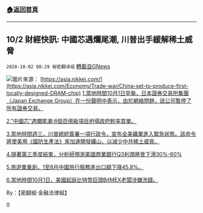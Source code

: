 ###  [:house:返回首頁](https://github.com/ourhimalayas/txt)
---

## 10/2 財經快訊: 中國芯遇爛尾潮, 川普出手緩解稀土威脅
`2020-10-02 08:29 秘密翻译组` [轉載自GNews](https://gnews.org/zh-hant/397338/)

![]()![](https://s3.amazonaws.com/gnews-media-offload/wp-content/uploads/2020/10/02054937/1-10.png)圖片來源： [https://asia.nikkei.com/](https://asia.nikkei.com/Economy/Trade-war/China-set-to-produce-first-locally-designed-DRAM-chip)
[1.當地時間10月1日早盤，日本證券交易所集團（Japan Exchange Group）在一份聲明中表示，由於網絡問題，該公司暫停了所有證券交易。](https://mobile.reuters.com/article/amp/idUSKBN26M4CP?__twitter_impression=true)

[2.”中國芯”遇爛尾潮:6個百億級項目坍塌政府輕率買單。](https://money.163.com/20/1001/09/FNRHT3L200259DLP.html?clickfrom=w_money)

[3.當地時間週三，川普總統簽署一項行政令，宣布全美礦業進入緊急狀態。該命令將使美用《國防生產法》來加速開發礦山，以減少中共稀土威脅。](https://www.bloomberg.com/news/articles/2020-09-30/trump-moves-to-expand-rare-earths-mining-citing-china-threat)

[4.隨著第三季度結束，分析師預測美國商業銀行Q3利潤將會下滑30%-60%](https://www.reuters.com/article/us-usa-banks-results-preview-idUSKBN26M5VA?taid=5f75c4db7eb24e0001419f86&amp;utm_campaign=trueAnthem:+Trending+Content&amp;utm_medium=trueAnthem&amp;utm_source=twitter)

[5.旅遊業重創，1至8月中國旅行服務進出口額下降45.8%。](http://news.cnwest.com/tianxia/a/2020/10/01/19151219.html)

[6.當地時間10月1日，美國起訴比特幣巨頭BitMEX老闆涉嫌洗錢。](https://www.ft.com/content/1672e8fe-1072-448a-92e7-cde9cb6dce6f)

By：【密翻組·金融法律組】

0
